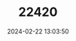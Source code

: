 ---
title: "22420"
category: "Pseudotryonia adamantina"
draft: false
date: 2024-02-22 13:03:50
languages:
  English: ["Diamond Y Springsnail"]
---